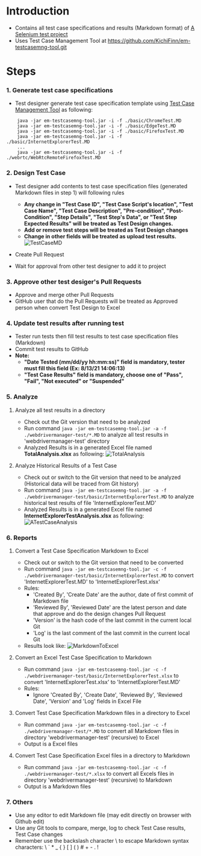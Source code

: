 # Introduction
* Contains all test case specifications and results (Markdown format) of [A Selenium test project](https://github.com/bonigarcia/webdrivermanager-examples.git)
* Uses Test Case Management Tool at https://github.com/KichiFinn/em-testcasemng-tool.git

# Steps
### 1. Generate test case specifications
* Test designer generate test case specification template using [Test Case Management Tool](https://github.com/KichiFinn/em-testcasemng-tool) as following:
``` 
    java -jar em-testcasemng-tool.jar -i -f ./basic/ChromeTest.MD
    java -jar em-testcasemng-tool.jar -i -f ./basic/EdgeTest.MD
    java -jar em-testcasemng-tool.jar -i -f ./basic/FirefoxTest.MD
    java -jar em-testcasemng-tool.jar -i -f ./basic/InternetExplorerTest.MD
    ...
    java -jar em-testcasemng-tool.jar -i -f ./webrtc/WebRtcRemoteFirefoxTest.MD
```
### 2. Design Test Case
* Test designer add contents to test case specification files (generated Markdown files in step 1) will following rules
  *  **Any change in "Test Case ID", "Test Case Script's location", "Test Case Name", "Test Case Description", "Pre-condition", "Post-Condition", "Step Details", "Test Step's Data", or "Test Step Expected Results" will be treated as Test Design changes.**
  * **Add or remove test steps will be treated as Test Design changes**
  * **Change in other fields will be treated as upload test results.**
  ![TestCaseMD](https://user-images.githubusercontent.com/25169430/129434364-4c60123e-9a68-40a6-bde1-d7210eecd3ae.png)

* Create Pull Request
* Wait for approval from other test designer to add it to project
### 3. Approve other test desiger's Pull Requests
* Approve and merge other Pull Requests
* GitHub user that do the Pull Requests will be treated as Approved person when convert Test Design to Excel
### 4. Update test results after running test
* Tester run tests then fill test results to test case specification files (Markdown)
* Commit test results to GitHub
* **Note:**
    * **"Date Tested (mm/dd/yy hh:mm:ss)" field is mandatory, tester must fill this field (Ex: 8/13/21 14:06:13)**
    * **"Test Case Results" field is mandatory, choose one of "Pass", "Fail", "Not executed" or "Suspended"**
### 5. Analyze
1. Analyze all test results in a directory
    * Check out the Git version that need to be analyzed
    * Run command ```java -jar em-testcasemng-tool.jar -a -f ./webdrivermanager-test/*.MD``` to analyze all test results in 'webdrivermanager-test' directory
    * Analyzed Results is in a generated Excel file named **TotalAnalysis.xlsx** as following:
    ![TotalAnalysis](https://user-images.githubusercontent.com/25169430/129434378-f0fb0014-2c15-4ec9-aab4-cc25d04a603f.png)

2. Analyze Historical Results of a Test Case
    * Check out or switch to the Git version that need to be analyzed (Historical data will be traced from Git history)
    * Run command ```java -jar em-testcasemng-tool.jar -a -f ./webdrivermanager-test/basic/InternetExplorerTest.MD``` to analyze  historical test results of file 'InternetExplorerTest.MD'
    * Analyzed Results is in a generated Excel file named **InternetExplorerTestAnalysis.xlsx** as following:
    ![ATestCaseAnalysis](https://user-images.githubusercontent.com/25169430/129434398-bf59bb8f-cfe7-4221-ba87-79bca3144c97.png)

### 6. Reports
1. Convert a Test Case Specification Markdown to Excel
    * Check out or switch to the  Git version that need to be converted
    * Run command ```java -jar em-testcasemng-tool.jar -c -f ./webdrivermanager-test/basic/InternetExplorerTest.MD``` to convert 'InternetExplorerTest.MD' to 'InternetExplorerTest.xlsx'
    * Rules: 
        * 'Created By', 'Create Date' are the author, date of first commit of Markdown file
        * 'Reviewed By', 'Reviewed Date' are the latest person and date that approve and do the design changes Pull Request
        * 'Version' is the hash code of the last commit in the current local Git
        * 'Log' is the last comment of  the last commit in the current local Git
    * Results look like:
    ![MarkdownToExcel](https://user-images.githubusercontent.com/25169430/129434408-6ed6c6aa-724f-4479-ac9f-ab1b5ec17771.png)

2. Convert an Excel Test Case Specification to Markdown
    * Run command ```java -jar em-testcasemng-tool.jar -c -f ./webdrivermanager-test/basic/InternetExplorerTest.xlsx``` to convert 'InternetExplorerTest.xlsx' to 'InternetExplorerTest.MD'
    * Rules:
        * Ignore 'Created By', 'Create Date', 'Reviewed By', 'Reviewed Date', 'Version' and 'Log' fields in Excel File
3. Convert Test Case Specification Markdown files in a directory to Excel
    * Run command ```java -jar em-testcasemng-tool.jar -c -f ./webdrivermanager-test/*.MD``` to convert all Markdown files in directory 'webdrivermanager-test' (recursive) to Excel
    * Output is a Excel files
4. Convert Test Case Specification Excel files in a directory to Markdown
    * Run command ```java -jar em-testcasemng-tool.jar -c -f ./webdrivermanager-test/*.xlsx``` to convert all Excels files in directory 'webdrivermanager-test' (recursive) to Markdown
    * Output is a Markdown files
### 7. Others
* Use any editor to edit Markdown file (may edit directly on browser with Github edit)
* Use any Git tools to compare, merge, log to check Test Case results, Test Case changes
* Remember use the backslash character \ to escape Markdown syntax characters: \\ \` \* \_ \{ \} \[ \] \( \) \# \+ \- \. \!
